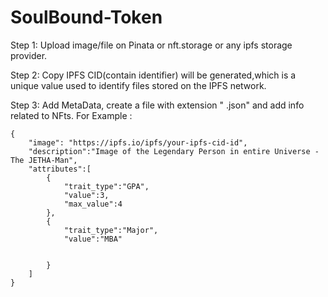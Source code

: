 ﻿# SoulBound-Token


Step 1: Upload image/file on Pinata or nft.storage or any ipfs storage provider.

Step 2: Copy IPFS CID(contain identifier) will be generated,which is a unique value used to identify files stored on the IPFS network.

Step 3: Add MetaData, create a file with extension " .json" and add info related to NFts.
For Example : 

```
{
    "image": "https://ipfs.io/ipfs/your-ipfs-cid-id",
    "description":"Image of the Legendary Person in entire Universe - The JETHA-Man",
    "attributes":[
        {
            "trait_type":"GPA",
            "value":3,
            "max_value":4
        },
        {
            "trait_type":"Major",
            "value":"MBA"


        }
    ]
}
```


